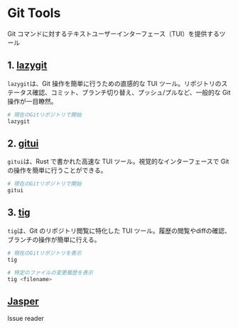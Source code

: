 # Git Tools

Git コマンドに対するテキストユーザーインターフェース（TUI）を提供するツール

## 1. **[lazygit](https://github.com/jesseduffield/lazygit)**

`lazygit`は、Git 操作を簡単に行うための直感的な TUI ツール。リポジトリのステータス確認、コミット、ブランチ切り替え、プッシュ/プルなど、一般的な Git 操作が一目瞭然。

```sh
# 現在のGitリポジトリで開始
lazygit
```

## 2. **[gitui](https://github.com/extrawurst/gitui)**

`gitui`は、Rust で書かれた高速な TUI ツール。視覚的なインターフェースで Git の操作を簡単に行うことができる。

```bash
# 現在のGitリポジトリで開始
gitui
```

## 3. **[tig](https://jonas.github.io/tig/)**

`tig`は、Git のリポジトリ閲覧に特化した TUI ツール。履歴の閲覧やdiffの確認、ブランチの操作が簡単に行える。

```sh
# 現在のGitリポジトリを表示
tig

# 特定のファイルの変更履歴を表示
tig <filename>
```

## [Jasper](https://jasperapp.io/)

Issue reader
